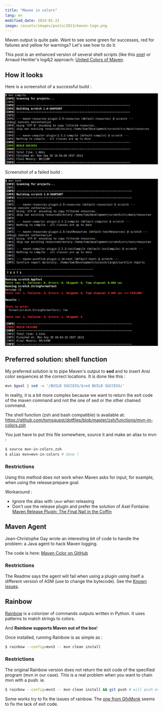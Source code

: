 ```yaml
---
title: "Maven in colors"
lang: en
modified_date: 2014-01-21
image: /assets/images/posts/2013/maven-logo.png
---
```


Maven output is quite pale. Want to see some green for successes, red for failures and yellow for warnings?
Let's see how to do it.

This post is an enhanced version of several shell scripts (like this [one](https://github.com/builddoctor/maven-antsy-color))
or Arnaud Heritier's log4j2 approach: [United Colors of Maven](http://aheritier.net/united-colors-of-maven/).

## How it looks

Here is a screenshot of a successful build :

![Maven successful build with colors](/assets/images/posts/2013/maven-colors-success.png)

Screenshot of a failed build :

![Maven failed build with colors](/assets/images/posts/2013/maven-colors-failure.png)

## Preferred solution: shell function

My preferred solution is to pipe Maven's output to **sed** and to insert Ansi color sequences at the correct locations.
It is done like this :

```bash
mvn $goal | sed -e '/BUILD SUCCESS/$red BUILD SUCCESS/'
```

In reality, it is a bit more complex because we want to return the exit code of the maven command
and not the one of sed or the other chained command.

The shell function (zsh and bash compatible) is available at:
<https://github.com/tomsquest/dotfiles/blob/master/zsh/functions/mvn-in-colors.zsh>

You just have to put this file somewhere, source it and make an alias to mvn :

```bash
$ source mvn-in-colors.zsh
$ alias mvn=mvn-in-colors # done !
```

### Restrictions

Using this method does not work when Maven asks for input, for example, when using the release:prepare goal.

Workaround :

- Ignore the alias with `\mvn` when releasing
- Don't use the release plugin and prefer the solution of Axel Fontaine:
  [Maven Release Plugin: The Final Nail in the Coffin](http://axelfontaine.com/blog/final-nail.html)

## Maven Agent

Jean-Christophe Gay wrote an interesting bit of code to handle the problem: a Java agent to hack Maven logging.

The code is here: [Maven Color on GitHub](https://github.com/jcgay/maven-color)

### Restrictions

The Readme says the agent will fail when using a plugin using itself a different version of ASM (use to change the bytecode).
See the [Known issues](https://github.com/jcgay/maven-color#known-issues).

## Rainbow

[Rainbow](https://github.com/nicoulaj/rainbow) is a colorizer of commands outputs written in Python.
It uses patterns to match strings to colors.

And **Rainbow supports Maven out of the box**!

Once installed, running Rainbow is as simple as :

```bash
$ rainbow --config=mvn3 -- mvn clean install
```

### Restrictions

The original Rainbow version does not return the exit code of the specified program (mvn in our case).
This is a real problem when you want to chain mvn with a push. ie.

```bash
$ rainbow --config=mvn3 -- mvn clean install && git push # will push even if the build failed !
```

Some works try to fix the issues of rainbow. The [one from GfxMonk](https://github.com/gfxmonk/rainbow) seems to fix the lack of exit code.
